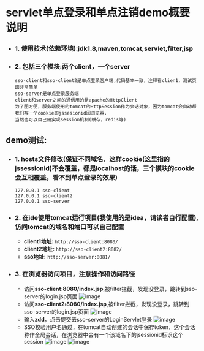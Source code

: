 # servlet单点登录和单点注销demo概要说明  
  - ### 1. 使用技术(依赖环境):jdk1.8,maven,tomcat,servlet,filter,jsp
  - ### 2. 包括三个模块:两个client，一个server  
    ```
    sso-client和sso-client2是单点登录客户端,代码基本一致，注释看clien1，测试页面非常简单  
    sso-server是单点登录服务端  
    client和server之间的通信用的是apache的HttpClient  
    为了图方便，服务端使用的tomcat的HttpSession作为会话对象，因为tomcat会自动帮我们写一个cookie即jssesionid回浏览器，  
    当然也可以自己用实现session机制(缓存，redis等)
    ```
## demo测试:  
  - ### 1. hosts文件修改(保证不同域名，这样cookie(这里指的jssessionid)不会覆盖，都是localhost的话，三个模块的cookie会互相覆盖，看不到单点登录的效果)
    ```
    127.0.0.1 sso-client  
    127.0.0.1 sso-client2   
    127.0.0.1 sso-server
    ```
  - ### 2. 在ide使用tomcat运行项目(我使用的是idea，请读者自行配置),访问tomcat的域名和端口可以自己配置   
      - **client1地址:**
      ```http://sso-client:8080/```
      - **client2地址:**
      ```http://sso-client2:8082/```
      - **sso地址:**
      ```http://sso-server:8081/```
  + ### 3. 在浏览器访问项目，注意操作和访问路径 
    - 访问**sso-client:8080/index.jsp**,被filter拦截，发现没登录，跳转到sso-server的login.jsp页面
    ![image](https://github.com/donglight/sso/wiki/client.jpg)
    - 访问**sso-client2:8080/index.jsp**,被filter拦截，发现没登录，跳转到sso-server的login.jsp页面
    ![image](https://github.com/donglight/sso/wiki/client2.jpg)
    - 输入**zdd**，点击提交去sso-server的LoginServlet登录
    ![image](https://github.com/donglight/sso/wiki/zdd.jpg)
    - SSO校验用户名通过，在tomcat自动创建的会话中保存token，这个会话称作全局会话，在浏览器中会有一个该域名下的jsessionid标识这个session
    ![image](https://github.com/donglight/sso/wiki/login.jpg)
    ![image](https://github.com/donglight/sso/wiki/login2.jpg)
